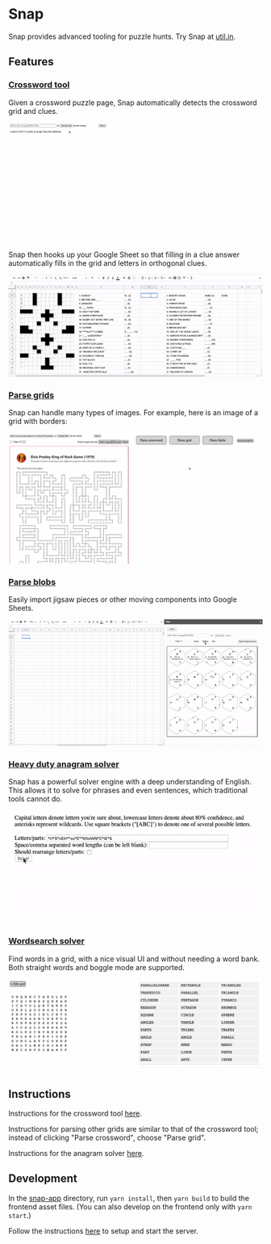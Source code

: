 Snap
====

Snap provides advanced tooling for puzzle hunts. Try Snap at [util.in](https://util.in).

Features
--------

### [Crossword tool](https://util.in/parser)

Given a crossword puzzle page, Snap automatically detects the crossword grid and clues.

![Parsing a crossword](docs/parse_crossword.gif)

Snap then hooks up your Google Sheet so that filling in a clue answer automatically fills in the grid and letters in orthogonal clues.

![Exported crossword](docs/crossword.gif)

### [Parse grids](https://util.in/parser)

Snap can handle many types of images. For example, here is an image of a grid with borders:

![Bordered grid](docs/bordered-grid.gif)

### [Parse blobs](https://util.in/parser)

Easily import jigsaw pieces or other moving components into Google Sheets.

![Blobs](docs/blobs.gif)

### [Heavy duty anagram solver](https://util.in/solver)

Snap has a powerful solver engine with a deep understanding of English. This allows it to solve for phrases and even sentences, which traditional tools cannot do.

![Anagram](docs/anagram.gif)

### [Wordsearch solver](https://util.in/wordsearch)

Find words in a grid, with a nice visual UI and without needing a word bank. Both straight words and boggle mode are supported.

![Word search](docs/wordsearch.gif)


Instructions
------------

Instructions for the crossword tool [here](../../wiki/Crossword-tool-tutorial).

Instructions for parsing other grids are similar to that of the crossword tool; instead of clicking "Parse crossword", choose "Parse grid".

Instructions for the anagram solver [here](../../wiki/Heavy-duty-anagram-solver).


Development
-----------

In the [snap-app](snap-app) directory, run `yarn install`, then `yarn build` to build the frontend asset files. (You can also develop on the frontend only with `yarn start`.)

Follow the instructions [here](snap-server/README.md) to setup and start the server.

